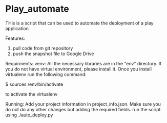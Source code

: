 # Play_automate
THis is a script that can be used to automate the deployment of a play application



Features:
1) pull code from git repository
2) push the snapshot file to Google Drive

Requirments:
venv: All the necessary libraries are in the "env" directory. 
  If you do not have virtual environment, please install it.
Once you install virtualenv run the following command:

$ sources /env/bin/activate 

to activate the virtualenv

Running:
Add your project information in project_info.json. Make sure you do not do any other changes but adding the required fields.
run the script using ./auto_deploy.py

